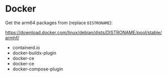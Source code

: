 # Docker

Get the arm64 packages from (replace `DISTRONAME`):

https://download.docker.com/linux/debian/dists/DISTRONAME/pool/stable/armhf/

- containerd.io
- docker-buildx-plugin
- docker-ce
- docker-ce
- docker-compose-plugin
    